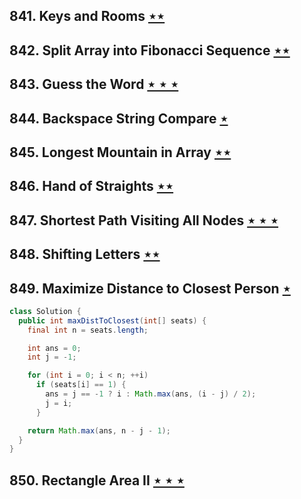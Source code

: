## 841. Keys and Rooms [$\star\star$](https://leetcode.com/problems/keys-and-rooms)

## 842. Split Array into Fibonacci Sequence [$\star\star$](https://leetcode.com/problems/split-array-into-fibonacci-sequence)

## 843. Guess the Word [$\star\star\star$](https://leetcode.com/problems/guess-the-word)

## 844. Backspace String Compare [$\star$](https://leetcode.com/problems/backspace-string-compare)

## 845. Longest Mountain in Array [$\star\star$](https://leetcode.com/problems/longest-mountain-in-array)

## 846. Hand of Straights [$\star\star$](https://leetcode.com/problems/hand-of-straights)

## 847. Shortest Path Visiting All Nodes [$\star\star\star$](https://leetcode.com/problems/shortest-path-visiting-all-nodes)

## 848. Shifting Letters [$\star\star$](https://leetcode.com/problems/shifting-letters)

## 849. Maximize Distance to Closest Person [$\star$](https://leetcode.com/problems/maximize-distance-to-closest-person)

```java
class Solution {
  public int maxDistToClosest(int[] seats) {
    final int n = seats.length;

    int ans = 0;
    int j = -1;

    for (int i = 0; i < n; ++i)
      if (seats[i] == 1) {
        ans = j == -1 ? i : Math.max(ans, (i - j) / 2);
        j = i;
      }

    return Math.max(ans, n - j - 1);
  }
}
```

## 850. Rectangle Area II [$\star\star\star$](https://leetcode.com/problems/rectangle-area-ii)
